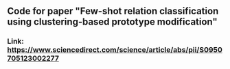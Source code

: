 ## Code for paper "Few-shot relation classification using clustering-based prototype modification"

### Link: https://www.sciencedirect.com/science/article/abs/pii/S0950705123002277
